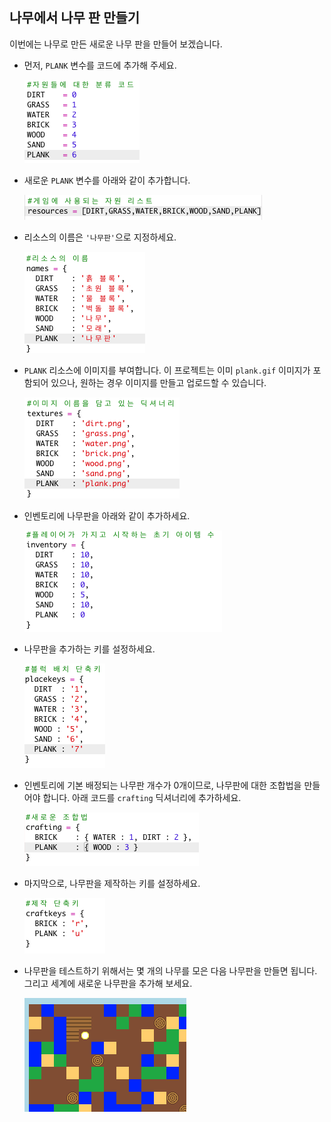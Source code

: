 ## 나무에서 나무 판 만들기

이번에는 나무로 만든 새로운 나무 판을 만들어 보겠습니다.

+ 먼저, `PLANK` 변수를 코드에 추가해 주세요.
    
    ![스크린샷](images/craft-plank-const.png)

+ 새로운 `PLANK` 변수를 아래와 같이 추가합니다.
    
    ![스크린샷](images/craft-plank-resources.png)

+ 리소스의 이름은 `'나무판'`으로 지정하세요.
    
    ![스크린샷](images/craft-plank-names.png)

+ `PLANK` 리소스에 이미지를 부여합니다. 이 프로젝트는 이미 `plank.gif` 이미지가 포함되어 있으나, 원하는 경우 이미지를 만들고 업로드할 수 있습니다.
    
    ![스크린샷](images/craft-plank-textures.png)

+ 인벤토리에 나무판을 아래와 같이 추가하세요.
    
    ![스크린샷](images/craft-plank-inventory.png)

+ 나무판을 추가하는 키를 설정하세요.
    
    ![스크린샷](images/craft-plank-placekeys.png)

+ 인벤토리에 기본 배정되는 나무판 개수가 0개이므로, 나무판에 대한 조합법을 만들어야 합니다. 아래 코드를 `crafting` 딕셔너리에 추가하세요.
    
    ![스크린샷](images/craft-plank-crafting.png)

+ 마지막으로, 나무판을 제작하는 키를 설정하세요.
    
    ![스크린샷](images/craft-plank-craftkeys.png)

+ 나무판을 테스트하기 위해서는 몇 개의 나무를 모은 다음 나무판을 만들면 됩니다. 그리고 세계에 새로운 나무판을 추가해 보세요.
    
    ![스크린샷](images/craft-plank-test.png)